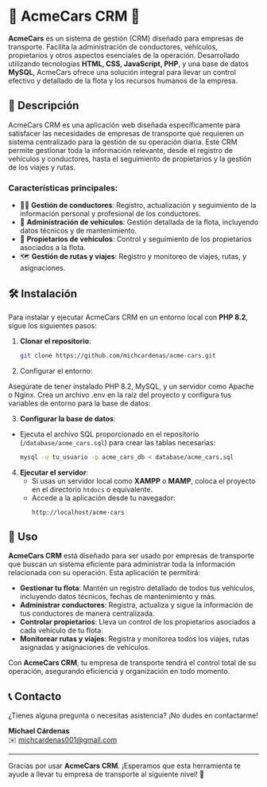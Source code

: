 # 🚗 **AcmeCars CRM** 🚗

**AcmeCars** es un sistema de gestión (CRM) diseñado para empresas de transporte. Facilita la administración de conductores, vehículos, propietarios y otros aspectos esenciales de la operación. Desarrollado utilizando tecnologías **HTML, CSS, JavaScript, PHP**, y una base de datos **MySQL**, AcmeCars ofrece una solución integral para llevar un control efectivo y detallado de la flota y los recursos humanos de la empresa.

## 📝 **Descripción**

AcmeCars CRM es una aplicación web diseñada específicamente para satisfacer las necesidades de empresas de transporte que requieren un sistema centralizado para la gestión de su operación diaria. Este CRM permite gestionar toda la información relevante, desde el registro de vehículos y conductores, hasta el seguimiento de propietarios y la gestión de los viajes y rutas.

### **Características principales**:
- 🧑‍✈️ **Gestión de conductores**: Registro, actualización y seguimiento de la información personal y profesional de los conductores.
- 🚚 **Administración de vehículos**: Gestión detallada de la flota, incluyendo datos técnicos y de mantenimiento.
- 👥 **Propietarios de vehículos**: Control y seguimiento de los propietarios asociados a la flota.
- 🗺️ **Gestión de rutas y viajes**: Registro y monitoreo de viajes, rutas, y asignaciones.

## 🛠️ **Instalación**

Para instalar y ejecutar AcmeCars CRM en un entorno local con **PHP 8.2**, sigue los siguientes pasos:

1. **Clonar el repositorio**:
   ```bash
   git clone https://github.com/michcardenas/acme-cars.git
2. Configurar el entorno:

  Asegúrate de tener instalado PHP 8.2, MySQL, y un servidor como Apache o Nginx.
  Crea un archivo .env en la raíz del proyecto y configura tus variables de entorno para la base de datos:

  3. **Configurar la base de datos**:
   - Ejecuta el archivo SQL proporcionado en el repositorio (`/database/acme_cars.sql`) para crear las tablas necesarias:
     ```bash
     mysql -u tu_usuario -p acme_cars_db < database/acme_cars.sql
     ```

4. **Ejecutar el servidor**:
   - Si usas un servidor local como **XAMPP** o **MAMP**, coloca el proyecto en el directorio `htdocs` o equivalente.
   - Accede a la aplicación desde tu navegador:
     ```plaintext
     http://localhost/acme-cars
     ```
## 🚀 **Uso**

**AcmeCars CRM** está diseñado para ser usado por empresas de transporte que buscan un sistema eficiente para administrar toda la información relacionada con su operación. Esta aplicación te permitirá:

- **Gestionar tu flota**: Mantén un registro detallado de todos tus vehículos, incluyendo datos técnicos, fechas de mantenimiento y más.
- **Administrar conductores**: Registra, actualiza y sigue la información de tus conductores de manera centralizada.
- **Controlar propietarios**: Lleva un control de los propietarios asociados a cada vehículo de tu flota.
- **Monitorear rutas y viajes**: Registra y monitorea todos los viajes, rutas asignadas y asignaciones de vehículos.

Con **AcmeCars CRM**, tu empresa de transporte tendrá el control total de su operación, asegurando eficiencia y organización en todo momento.

## 📞 **Contacto**

¿Tienes alguna pregunta o necesitas asistencia? ¡No dudes en contactarme!

**Michael Cárdenas**  
✉️ [michcardenas001@gmail.com](mailto:michcardenas001@gmail.com)

---

Gracias por usar **AcmeCars CRM**. ¡Esperamos que esta herramienta te ayude a llevar tu empresa de transporte al siguiente nivel! 🚀





